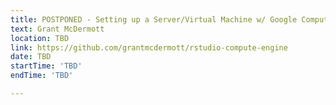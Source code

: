 ```yaml
---
title: POSTPONED - Setting up a Server/Virtual Machine w/ Google Compute Engine + RStudio Server
text: Grant McDermott
location: TBD
link: https://github.com/grantmcdermott/rstudio-compute-engine
date: TBD
startTime: 'TBD'
endTime: 'TBD'

---
```

